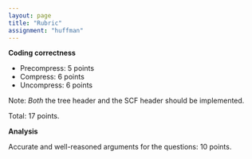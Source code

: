 ```yaml
---
layout: page
title: "Rubric"
assignment: "huffman"
---	
```


**Coding correctness**

- Precompress: 5 points
- Compress: 6 points
- Uncompress: 6 points

Note: *Both* the tree header and the SCF header should be implemented.

Total: 17 points.

**Analysis**

Accurate and well-reasoned arguments for the questions: 10 points.

